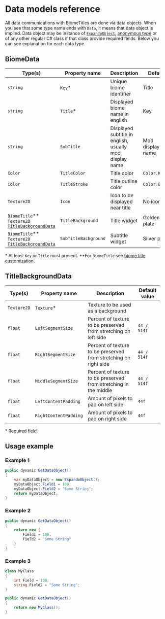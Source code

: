 # Data models reference
All data communications with BiomeTitles are done via data objects. When you see that some type name ends with `Data`, it means that data object is implied. Data object may be instance of [`ExpandoObject`](https://learn.microsoft.com/en-us/dotnet/api/system.dynamic.expandoobject?view=net-6.0), [anonymous type](https://learn.microsoft.com/en-us/dotnet/csharp/fundamentals/types/anonymous-types) or of any other regular C# class if that class provide required fields. Below you can see explanation for each data type.

## BiomeData
| Type(s)                                                                   | Property name        | Description                                             | Default          |
|------------------------------------------------------------------------|----------------------|---------------------------------------------------------|------------------|
| `string`                                                               | `Key`*               | Unique biome identifier                                 | Title            |
| `string`                                                               | `Title`*             | Displayed biome name in english                         | Key              |
| `string`                                                               | `SubTitle`           | Displayed subtitle in english, usually mod display name | Mod display name |
| `Color`                                                                | `TitleColor`         | Title color                                             | `Color.White`    |
| `Color`                                                                | `TitleStroke`        | Title outline color                                     | `Color.Black`    |
| `Texture2D`                                                            | `Icon`               | Icon to be displayed near title                         | No icon          |
| `BiomeTitle`**<br>`Texture2D`<br>[`TitleBackgroundData`](#titlebackgrounddata) | `TitleBackground`    | Title widget                                            | Golden plate     |
| `BiomeTitle`**<br>`Texture2D`<br>[`TitleBackgroundData`](#titlebackgrounddata) | `SubTitleBackground` | Subtitle widget                                         | Silver plate     |

<label>* At least `Key` or `Title` must present.</label>
<label>**For `BiomeTitle` see [biome title customization](BiomeTitleCustomization.md).</label>

## TitleBackgroundData
| Type(s)        | Property name         | Description                                                     | Default value |
|-------------|-----------------------|-----------------------------------------------------------------|---------------|
| `Texture2D` | `Texture`*            | Texture to be used as a background                              |               |
| `float`     | `LeftSegmentSize`     | Percent of texture to be preserved from stretching on left side | `44 / 514f`   |
| `float`     | `RightSegmentSize`    | Percent of texture to be preserved from stretching on right side | `44 / 514f`   |
| `float`     | `MiddleSegmentSize`   | Percent of texture to be preserved from stretching in the middle | `44 / 514f`   |
| `float`     | `LeftContentPadding`  | Amount of pixels to pad on left side | `44f`   |
| `float`     | `RightContentPadding` | Amount of pixels to pad on right side | `44f`   |

<label>* Required field.</label>

## Usage example

### Example 1
```csharp
public dynamic GetDataObject()
{
    var myDataObject = new ExpandoObject();
    myDataObject.Field1 = 100;
    myDataObject.Field2 = "Some String";
    return myDataObject;
}
```

### Example 2
```csharp
public dynamic GetDataObject()
{
    return new {
        Field1 = 100,
        Field2 = "Some String"
    }
}
```

### Example 3
```csharp
class MyClass
{
    int Field = 100;
    string Field2 = "Some String";
}

public dynamic GetDataObject()
{
    return new MyClass();
}
```